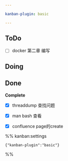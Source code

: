 ```yaml
---

kanban-plugin: basic

---
```


## ToDo

- [ ] docker 第二章 编写


## Doing



## Done

**Complete**
- [x] threaddump 查找问题
- [x] man bash 查看
- [x] confluence page的create




%% kanban:settings
```
{"kanban-plugin":"basic"}
```
%%